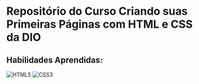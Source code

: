 # Repositório do Curso Criando suas Primeiras Páginas com HTML e CSS da DIO

## Habilidades Aprendidas:

![HTML5](https://img.shields.io/badge/HTML5-18181B?style=for-the-badge&logo=html5&logoColor=E34F26)
![CSS3](https://img.shields.io/badge/CSS3-18181B?style=for-the-badge&logo=css3&logoColor=1572B6&textColor=FFFFFF)
